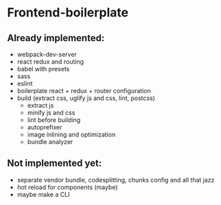 # Frontend-boilerplate
## Already implemented: 
- webpack-dev-server 
- react redux and routing
- babel with presets
- sass
- eslint
- boilerplate react + redux + router configuration
- build (extract css, uglify js and css, lint, postcss)
  - extract js
  - minify js and css
  - lint before building
  - autoprefixer
  - image inlining and optimization
  - bundle analyzer

## Not implemented yet:
- separate vendor bundle, codesplitting, chunks config and all that jazz
- hot reload for components (maybe)
- maybe make a CLI